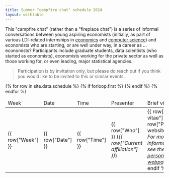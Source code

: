```yaml
---
title: Summer "campfire chat" schedule 2024
layout: withtable
---
```


This "campfire chat" (rather than a "fireplace chat") is a series of informal conversations between young aspiring economists (initially, as part of various LDI-related internships in <a href="https://aeadataeditor.github.io/projects/project5" alt="Link to internship in economics">economics</a> and <a href="https://transparency-certified.github.io/jobs/cornell" alt="Link to internship in computer science">computer science</a>) and economists who are starting, or are well under way, in a career as ... economists? Participants include graduate students, data scientists (who started as economists), economists working for the private sector as well as those working for, or even leading, major statistical agencies. 

> Participation is by invitation only, but please do reach out if you think you would like to be invited to this or similar events.


<table class="display">
  {% for row in site.data.schedule %}
    {% if forloop.first %}
    <thead>
    <tr>
      <td> Week </td>
      <td> Date </td>
      <td> Time </td>
      <td> Presenter </td>
      <td> Brief vitae </td>
    </tr>
    </thead>
    {% endif %}

  <!-- manually constructing table -->
  <!-- Week,Date,Time,Who,Current affiliation,Brief vitae,Personal website -->
  <tr>
    <td> {{ row["Week"] }} </td>
    <td> {{ row["Date"] }} </td>
    <td> {{ row["Time"] }} </td>
    <td> {{ row["Who"] }} (<em>{{ row["Current affiliation"] }}</em>) </td>
    <td> {{ row["Brief vitae"] }} 
    {% if row["Personal website"] %}
        <br/><em>For more information, see the <a href='{{ row["Personal website"] }}' alt="Link to personal website">personal webpage</a>.</em> 
        {% endif %}
        </td>
  </tr>
  {% endfor %}
</table>

